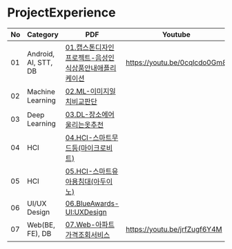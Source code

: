 # ProjectExperience

| No   | Category             | PDF                                      | Youtube                      |
| ---- | -------------------- | ---------------------------------------- | ---------------------------- |
| 01   | Android, AI, STT, DB | [01.캡스톤디자인프로젝트-음성인식상품안내애플리케이션](https://github.com/sy0227/ProjectExperience/blob/main/01.%EC%BA%A1%EC%8A%A4%ED%86%A4%EB%94%94%EC%9E%90%EC%9D%B8%ED%94%84%EB%A1%9C%EC%A0%9D%ED%8A%B8-%EC%9D%8C%EC%84%B1%EC%9D%B8%EC%8B%9D%EC%83%81%ED%92%88%EC%95%88%EB%82%B4%EC%95%A0%ED%94%8C%EB%A6%AC%EC%BC%80%EC%9D%B4%EC%85%98.pdf  "pdf 01 link") | https://youtu.be/0cqlcdo0Gm8 |
| 02   | Machine Learning     | [02.ML-이미지일치비교판단](https://github.com/sy0227/ProjectExperience/blob/main/02.ML-%EC%9D%B4%EB%AF%B8%EC%A7%80%EC%9D%BC%EC%B9%98%EB%B9%84%EA%B5%90%ED%8C%90%EB%8B%A8.pdf "pdf 02 link") |                              |
| 03   | Deep Learning        | [03.DL-장소에어울리는옷추천](https://github.com/sy0227/ProjectExperience/blob/main/03.DL-%EC%9E%A5%EC%86%8C%EC%97%90%EC%96%B4%EC%9A%B8%EB%A6%AC%EB%8A%94%EC%98%B7%EC%B6%94%EC%B2%9C.pdf "pdf 03 link") |                              |
| 04   | HCI                  | [04.HCI-스마트무드등(마이크로비트)](https://github.com/sy0227/ProjectExperience/blob/main/04.HCI-%EC%8A%A4%EB%A7%88%ED%8A%B8%EB%AC%B4%EB%93%9C%EB%93%B1(%EB%A7%88%EC%9D%B4%ED%81%AC%EB%A1%9C%EB%B9%84%ED%8A%B8).pdf "pdf 04 link") |                              |
| 05   | HCI                  | [05.HCI-스마트유아용침대(아두이노)](https://github.com/sy0227/ProjectExperience/blob/main/05.HCI-%EC%8A%A4%EB%A7%88%ED%8A%B8%EC%9C%A0%EC%95%84%EC%9A%A9%EC%B9%A8%EB%8C%80(%EC%95%84%EB%91%90%EC%9D%B4%EB%85%B8).pdf "pdf 05 link") |                              |
| 06   | UI/UX Design         | [06.BlueAwards-UI:UXDesign](https://github.com/sy0227/ProjectExperience/blob/main/06.BlueAwards-UI:UXDesign.pdf "pdf 06 link") |                              |
| 07   | Web(BE, FE), DB      | [07.Web-아파트가격조회서비스](https://github.com/sy0227/ProjectExperience/blob/main/07.Web-%EC%95%84%ED%8C%8C%ED%8A%B8%EA%B0%80%EA%B2%A9%EC%A1%B0%ED%9A%8C%EC%84%9C%EB%B9%84%EC%8A%A4.pdf "pdf 07 link") | https://youtu.be/jrfZugf6Y4M |







